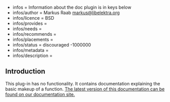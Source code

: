 - infos = Information about the doc plugin is in keys below
- infos/author = Markus Raab <markus@libelektra.org>
- infos/licence = BSD
- infos/provides =
- infos/needs =
- infos/recommends = 
- infos/placements =
- infos/status = discouraged -1000000
- infos/metadata =
- infos/description =


## Introduction ##

This plug-in has no functionality. It contains documentation explaining the basic makeup of a function. [The latest version of this documentation can be found on our documentation site.](http://doc.libelektra.org/api/latest/html/group__plugin.html)
